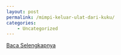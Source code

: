 ```yaml
---
layout: post
permalink: /mimpi-keluar-ulat-dari-kuku/
categories:
    - Uncategorized
---
```


[Baca Selengkapnya](/06)